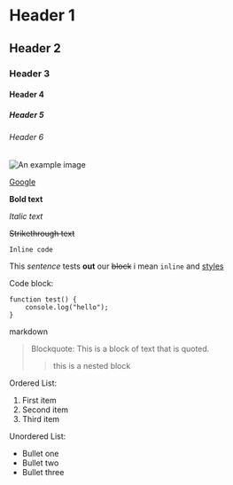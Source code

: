 # Header 1

## Header 2

### Header 3

#### Header 4

##### Header 5

###### Header 6

![An example image](http://placekitten.com/200/300)

[Google](https://www.google.com)

**Bold text**

_Italic text_

~~Strikethrough text~~

`Inline code`

This _sentence_ tests **out** our ~~block~~ i mean `inline` and [styles](styles.com)

Code block:

```
function test() {
    console.log("hello");
}
```

markdown

> Blockquote:
> This is a block of text that is quoted.
>
> > this is a nested block

Ordered List:

1. First item
2. Second item
3. Third item

Unordered List:

- Bullet one
- Bullet two
- Bullet three
